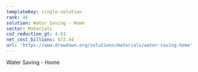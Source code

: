 ```yaml
---
templateKey: single-solution
rank: 46
solution: Water Saving - Home
sector: Materials
co2_reduction_gt: 4.61
net_cost_billions: $72.44
url: 'https://www.drawdown.org/solutions/materials/water-saving-home'
---
```


Water Saving - Home